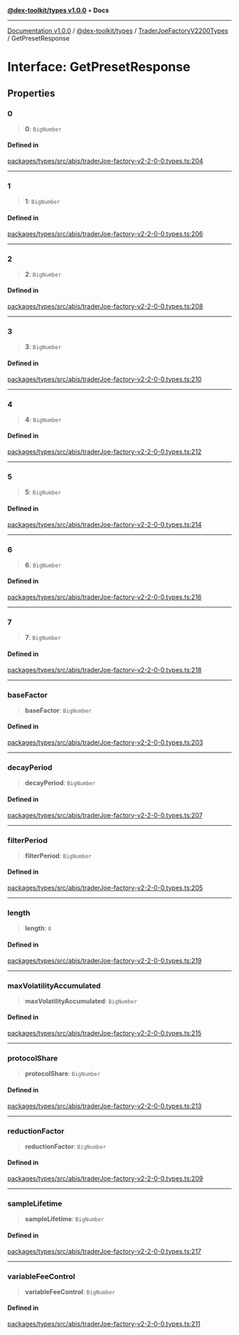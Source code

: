 [**@dex-toolkit/types v1.0.0**](../../../README.md) • **Docs**

***

[Documentation v1.0.0](../../../../../packages.md) / [@dex-toolkit/types](../../../README.md) / [TraderJoeFactoryV2200Types](../README.md) / GetPresetResponse

# Interface: GetPresetResponse

## Properties

### 0

> **0**: `BigNumber`

#### Defined in

[packages/types/src/abis/traderJoe-factory-v2-2-0-0.types.ts:204](https://github.com/niZmosis/dex-toolkit/blob/3d8b41b44787b30fbea5de3ab4737662ffb61bc8/packages/types/src/abis/traderJoe-factory-v2-2-0-0.types.ts#L204)

***

### 1

> **1**: `BigNumber`

#### Defined in

[packages/types/src/abis/traderJoe-factory-v2-2-0-0.types.ts:206](https://github.com/niZmosis/dex-toolkit/blob/3d8b41b44787b30fbea5de3ab4737662ffb61bc8/packages/types/src/abis/traderJoe-factory-v2-2-0-0.types.ts#L206)

***

### 2

> **2**: `BigNumber`

#### Defined in

[packages/types/src/abis/traderJoe-factory-v2-2-0-0.types.ts:208](https://github.com/niZmosis/dex-toolkit/blob/3d8b41b44787b30fbea5de3ab4737662ffb61bc8/packages/types/src/abis/traderJoe-factory-v2-2-0-0.types.ts#L208)

***

### 3

> **3**: `BigNumber`

#### Defined in

[packages/types/src/abis/traderJoe-factory-v2-2-0-0.types.ts:210](https://github.com/niZmosis/dex-toolkit/blob/3d8b41b44787b30fbea5de3ab4737662ffb61bc8/packages/types/src/abis/traderJoe-factory-v2-2-0-0.types.ts#L210)

***

### 4

> **4**: `BigNumber`

#### Defined in

[packages/types/src/abis/traderJoe-factory-v2-2-0-0.types.ts:212](https://github.com/niZmosis/dex-toolkit/blob/3d8b41b44787b30fbea5de3ab4737662ffb61bc8/packages/types/src/abis/traderJoe-factory-v2-2-0-0.types.ts#L212)

***

### 5

> **5**: `BigNumber`

#### Defined in

[packages/types/src/abis/traderJoe-factory-v2-2-0-0.types.ts:214](https://github.com/niZmosis/dex-toolkit/blob/3d8b41b44787b30fbea5de3ab4737662ffb61bc8/packages/types/src/abis/traderJoe-factory-v2-2-0-0.types.ts#L214)

***

### 6

> **6**: `BigNumber`

#### Defined in

[packages/types/src/abis/traderJoe-factory-v2-2-0-0.types.ts:216](https://github.com/niZmosis/dex-toolkit/blob/3d8b41b44787b30fbea5de3ab4737662ffb61bc8/packages/types/src/abis/traderJoe-factory-v2-2-0-0.types.ts#L216)

***

### 7

> **7**: `BigNumber`

#### Defined in

[packages/types/src/abis/traderJoe-factory-v2-2-0-0.types.ts:218](https://github.com/niZmosis/dex-toolkit/blob/3d8b41b44787b30fbea5de3ab4737662ffb61bc8/packages/types/src/abis/traderJoe-factory-v2-2-0-0.types.ts#L218)

***

### baseFactor

> **baseFactor**: `BigNumber`

#### Defined in

[packages/types/src/abis/traderJoe-factory-v2-2-0-0.types.ts:203](https://github.com/niZmosis/dex-toolkit/blob/3d8b41b44787b30fbea5de3ab4737662ffb61bc8/packages/types/src/abis/traderJoe-factory-v2-2-0-0.types.ts#L203)

***

### decayPeriod

> **decayPeriod**: `BigNumber`

#### Defined in

[packages/types/src/abis/traderJoe-factory-v2-2-0-0.types.ts:207](https://github.com/niZmosis/dex-toolkit/blob/3d8b41b44787b30fbea5de3ab4737662ffb61bc8/packages/types/src/abis/traderJoe-factory-v2-2-0-0.types.ts#L207)

***

### filterPeriod

> **filterPeriod**: `BigNumber`

#### Defined in

[packages/types/src/abis/traderJoe-factory-v2-2-0-0.types.ts:205](https://github.com/niZmosis/dex-toolkit/blob/3d8b41b44787b30fbea5de3ab4737662ffb61bc8/packages/types/src/abis/traderJoe-factory-v2-2-0-0.types.ts#L205)

***

### length

> **length**: `8`

#### Defined in

[packages/types/src/abis/traderJoe-factory-v2-2-0-0.types.ts:219](https://github.com/niZmosis/dex-toolkit/blob/3d8b41b44787b30fbea5de3ab4737662ffb61bc8/packages/types/src/abis/traderJoe-factory-v2-2-0-0.types.ts#L219)

***

### maxVolatilityAccumulated

> **maxVolatilityAccumulated**: `BigNumber`

#### Defined in

[packages/types/src/abis/traderJoe-factory-v2-2-0-0.types.ts:215](https://github.com/niZmosis/dex-toolkit/blob/3d8b41b44787b30fbea5de3ab4737662ffb61bc8/packages/types/src/abis/traderJoe-factory-v2-2-0-0.types.ts#L215)

***

### protocolShare

> **protocolShare**: `BigNumber`

#### Defined in

[packages/types/src/abis/traderJoe-factory-v2-2-0-0.types.ts:213](https://github.com/niZmosis/dex-toolkit/blob/3d8b41b44787b30fbea5de3ab4737662ffb61bc8/packages/types/src/abis/traderJoe-factory-v2-2-0-0.types.ts#L213)

***

### reductionFactor

> **reductionFactor**: `BigNumber`

#### Defined in

[packages/types/src/abis/traderJoe-factory-v2-2-0-0.types.ts:209](https://github.com/niZmosis/dex-toolkit/blob/3d8b41b44787b30fbea5de3ab4737662ffb61bc8/packages/types/src/abis/traderJoe-factory-v2-2-0-0.types.ts#L209)

***

### sampleLifetime

> **sampleLifetime**: `BigNumber`

#### Defined in

[packages/types/src/abis/traderJoe-factory-v2-2-0-0.types.ts:217](https://github.com/niZmosis/dex-toolkit/blob/3d8b41b44787b30fbea5de3ab4737662ffb61bc8/packages/types/src/abis/traderJoe-factory-v2-2-0-0.types.ts#L217)

***

### variableFeeControl

> **variableFeeControl**: `BigNumber`

#### Defined in

[packages/types/src/abis/traderJoe-factory-v2-2-0-0.types.ts:211](https://github.com/niZmosis/dex-toolkit/blob/3d8b41b44787b30fbea5de3ab4737662ffb61bc8/packages/types/src/abis/traderJoe-factory-v2-2-0-0.types.ts#L211)
